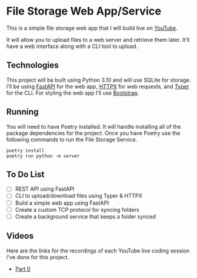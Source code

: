 # File Storage Web App/Service
This is a simple file storage web app that I will build live on 
[YouTube](https://youtu.be/Mv06Ev4kDHs).

It will allow you to upload files to a web server and retrieve them later. It’ll have a web interface along with a CLI tool 
to upload.

## Technologies
This project will be built using Python 3.10 and will use SQLite for storage. I’ll be using 
[FastAPI](https://fastapi.tiangolo.com/) for the web app, [HTTPX](https://www.python-httpx.org/) for web requests, and 
[Typer](https://typer.tiangolo.com/) for the CLI. For styling the web app I’ll use [Bootstrap](https://getbootstrap.com/).

## Running
You will need to have Poetry installed. It will handle installing all of the package dependencies for the project. Once you have Poetry use the following commands to run the File Storage Service.
```shell
poetry install
poetry run python -m server
```

## To Do List
- [ ] REST API using FastAPI
- [ ] CLI to upload/download files using Typer & HTTPX
- [ ] Build a simple web app using FastAPI
- [ ] Create a custom TCP protocol for syncing folders
- [ ] Create a background service that keeps a folder synced

## Videos
Here are the links for the recordings of each YouTube live coding session I've done for this project.

- [Part 0](https://youtu.be/Mv06Ev4kDHs?t=383)
